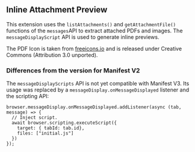 ## Inline Attachment Preview

This extension uses the `listAttachments()` and `getAttachmentFile()` functions of the `messages`API to extract attached PDFs and images. The `messageDisplayScript` API is used to generate inline previews.

The PDF Icon is taken from [freeicons.io](https://freeicons.io/logos/pdf-icon-2304) and is released under Creative Commons (Attribution 3.0 unported).

### Differences from the version for Manifest V2

The `messageDisplayScripts` API is not yet compatible with Manifest V3. Its usage
was replaced by a `messageDisplay.onMessageDisplayed` listener and the scripting API:

```
browser.messageDisplay.onMessageDisplayed.addListener(async (tab, message) => {
  // Inject script.
  await browser.scripting.executeScript({
    target: { tabId: tab.id},
    files: ["initial.js"]
  })
});
```
